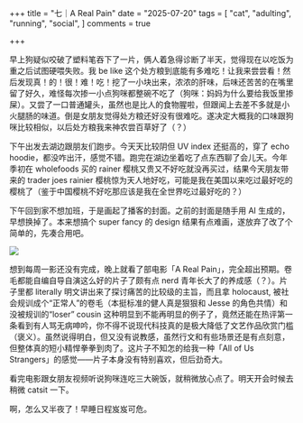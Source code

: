 +++
title = "七｜A Real Pain"
date = "2025-07-20"
tags = [
    "cat",
    "adulting",
    "running",
    "social",
]
comments = true

+++

早上狗疑似咬破了塑料笔吞下了一片，俩人着急得诊断了半天，觉得现在以吃饭为重之后试图硬喂失败。我 be like 这个处方粮到底能有多难吃！让我来尝尝看！然后发现真！的！很！难！吃！挖了一小块出来，浓浓的肝味，后味还苦苦的在嘴里留了好久，难怪每次掺一小点狗咪都整碗不吃了（狗咪：妈妈为什么要给我饭里掺屎）。又尝了一口普通罐头，虽然也是比人的食物腥啦，但跟闻上去差不多就是小火腿肠的味道。倒是女朋友觉得处方粮还好没有很难吃。遂决定大概我的口味跟狗咪比较相似，以后处方粮我来神农尝百草好了（？）

下午出发去湖边跟朋友们跑步。今天天比较阴但 UV index 还挺高的，穿了 echo hoodie，都没咋出汗，感觉不错。跑完在湖边坐着吃了点东西聊了会儿天。今年季初在 wholefoods 买的 rainer 樱桃又贵又不好吃就没再买过，结果今天朋友带来的 trader joes rainier 樱桃惊为天人地好吃，可能是我在美国以来吃过最好吃的樱桃了（鉴于中国樱桃不好吃那应该是我在全世界吃过最好吃的？）

下午回到家不想加班，于是画起了播客的封面。之前的封面是随手用 AI 生成的，早想换掉了。本来想搞个 super fancy 的 design 结果有点难画，遂放弃了改了个简单的，先凑合用吧。

![](https://media.douchi.space/douchi/media_attachments/files/114/890/020/427/412/316/original/077a5b302b1bc4d9.png)

想到每周一影还没有完成，晚上就看了部电影「A Real Pain」，完全超出预期。卷毛都能自编自导自演这么好的片子了颇有点 nerd 青年长大了的养成感（？）。片子里都 literally 明文讲出来了探讨痛苦的比较级的主旨，而且拿 holocaust, 被社会规训成个“正常人”的卷毛（本挺标准的健人真是狠狠和 Jesse 的角色共情）和没被规训的“loser” cousin 这种明显到不能再明显的例子了，竟然还能在热评第一条看到有人骂无病呻吟，你不得不说现代科技真的是极大降低了文艺作品欣赏门槛（褒义）。虽然说得明白，但又没有说教感，虽然行文和有些场景还是有点刻意，但整体真的短小精悍拳拳到肉了。这片子不知怎的给我一种「All of Us Strangers」的感觉——片子本身没有特别喜欢，但后劲奇大。

看完电影跟女朋友视频听说狗咪连吃三大碗饭，就稍微放心点了。明天开会时候去稍微 catsit 一下。

啊，怎么又半夜了！早睡日程岌岌可危。
